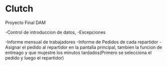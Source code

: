 # Clutch
Proyecto Final DAM

-Control de introduccion de datos,
-Excepciones

-Informe mensual de trabajadores
-Informe de Pedidos de cada repartidor
-Asignar el pedido al repartidor en la pantalla principal, tambien la funcion de entreago y que mujestre los minutos tardados(Primero se selecciona el pedido y luego el repartidor)

